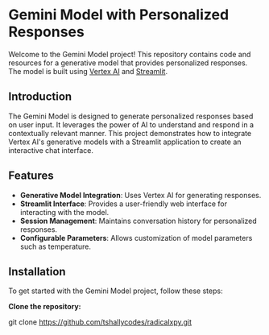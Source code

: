 # Gemini Model with Personalized Responses

Welcome to the Gemini Model project! This repository contains code and resources for a generative model that provides personalized responses. The model is built using [Vertex AI](https://cloud.google.com/vertex-ai) and [Streamlit](https://streamlit.io).


## Introduction

The Gemini Model is designed to generate personalized responses based on user input. It leverages the power of AI to understand and respond in a contextually relevant manner. This project demonstrates how to integrate Vertex AI's generative models with a Streamlit application to create an interactive chat interface.

## Features

- **Generative Model Integration**: Uses Vertex AI for generating responses.
- **Streamlit Interface**: Provides a user-friendly web interface for interacting with the model.
- **Session Management**: Maintains conversation history for personalized responses.
- **Configurable Parameters**: Allows customization of model parameters such as temperature.

## Installation

To get started with the Gemini Model project, follow these steps:

**Clone the repository:**

   git clone https://github.com/tshallycodes/radicalxpy.git
